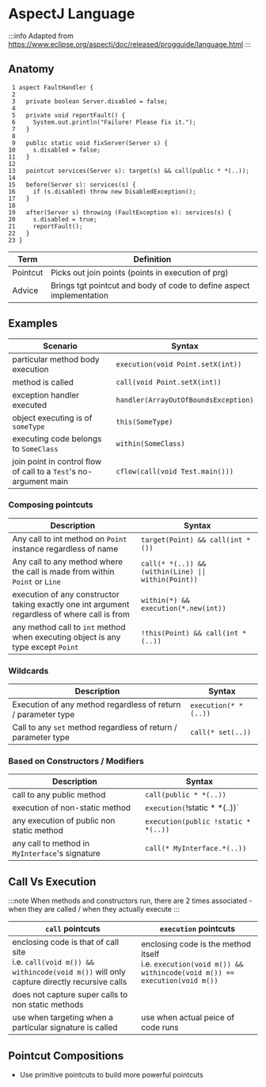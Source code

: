 # AspectJ Language

:::info
Adapted from https://www.eclipse.org/aspectj/doc/released/progguide/language.html
:::

## Anatomy
```
 1 aspect FaultHandler {
 2
 3   private boolean Server.disabled = false;
 4
 5   private void reportFault() {
 6     System.out.println("Failure! Please fix it.");
 7   }
 8
 9   public static void fixServer(Server s) {
10     s.disabled = false;
11   }
12
13   pointcut services(Server s): target(s) && call(public * *(..));
14
15   before(Server s): services(s) {
16     if (s.disabled) throw new DisabledException();
17   }
18
19   after(Server s) throwing (FaultException e): services(s) {
20     s.disabled = true;
21     reportFault();
22   }
23 }
```

| Term     | Definition                                                           | 
|----------|----------------------------------------------------------------------|
| Pointcut | Picks out join points (points in execution of prg)                   |
| Advice   | Brings tgt pointcut and body of code to define aspect implementation |

## Examples
| Scenario                                                          | Syntax                               |
|-------------------------------------------------------------------|--------------------------------------|
| particular method body execution                                  | `execution(void Point.setX(int))`    |
| method is called                                                  | `call(void Point.setX(int))`         |
| exception handler executed                                        | `handler(ArrayOutOfBoundsException)` |
| object executing is of `someType`                                 | `this(SomeType)`                     |
| executing code belongs to `SomeClass`                             | `within(SomeClass)`                  |
| join point in control flow of call to a `Test`'s no-argument main | `cflow(call(void Test.main()))`       |


### Composing pointcuts
| Description                                                                                   | Syntax                                               |
|-----------------------------------------------------------------------------------------------|------------------------------------------------------|
| Any call to int method on `Point` instance regardless of name                                 | `target(Point) && call(int *())`                     |
| Any call to any method where the call is made from within `Point` or `Line`                   | `call(* *(..)) && (within(Line) \|\| within(Point))` |
| execution of any constructor taking exactly one int argument regardless of where call is from | `within(*) && execution(*.new(int))`                 |
| any method call to `int` method when executing object is any type except `Point`              | `!this(Point) && call(int *(..))`                    |


### Wildcards
| Description                                                    | Syntax               |
|----------------------------------------------------------------|----------------------|
| Execution of any method regardless of return / parameter type  | `execution(* *(..))` |
| Call to any `set` method regardless of return / parameter type | `call(* set(..))`    |

### Based on Constructors / Modifiers
| Description                                     | Syntax                              |
|-------------------------------------------------|-------------------------------------|
| call to any public method                       | `call(public * *(..))`              |
| execution of non-static method                  | `execution(`!static * *(..))`       |
| any execution of public non static method       | `execution(public !static * *(..))` |
| any call to method in `MyInterface`'s signature | `call(* MyInterface.*(..))`         |

## Call Vs Execution
:::note
When methods and constructors run, there are 2 times associated - when they are called / when they actually execute 
:::

| `call` pointcuts                                                                                                                   | `execution` pointcuts                                                                                               |
|------------------------------------------------------------------------------------------------------------------------------------|---------------------------------------------------------------------------------------------------------------------|
| enclosing code is that of call site <br/> i.e. `call(void m()) && withincode(void m())` will only capture directly recursive calls | enclosing code is the method itself <br/> i.e. `execution(void m()) && withincode(void m()) == execution(void m())` |
| does not capture super calls to non static methods                                                                                 |                                                                                                                     |
| use when targeting when a particular signature is called                                                                           | use when actual peice of code runs                                                                                  |

## Pointcut Compositions
- Use primitive pointcuts to build more powerful pointcuts
